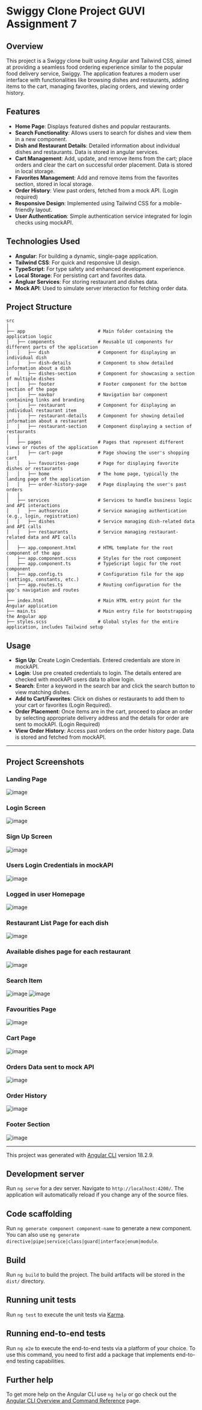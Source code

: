 # Swiggy Clone Project GUVI Assignment 7

## Overview
This project is a Swiggy clone built using Angular and Tailwind CSS, aimed at providing a seamless food ordering experience similar to the popular food delivery service, Swiggy. The application features a modern user interface with functionalities like browsing dishes and restaurants, adding items to the cart, managing favorites, placing orders, and viewing order history.

## Features
- **Home Page**: Displays featured dishes and popular restaurants.
- **Search Functionality**: Allows users to search for dishes and view them in a new component.
- **Dish and Restaurant Details**: Detailed information about individual dishes and restaurants. Data is stored in angular services.
- **Cart Management**: Add, update, and remove items from the cart; place orders and clear the cart on successful order placement. Data is stored in local storage.
- **Favorites Management**: Add and remove items from the favorites section, stored in local storage.
- **Order History**: View past orders, fetched from a mock API. (Login required)
- **Responsive Design**: Implemented using Tailwind CSS for a mobile-friendly layout.
- **User Authentication**: Simple authentication service integrated for login checks using mockAPI.

## Technologies Used
- **Angular**: For building a dynamic, single-page application.
- **Tailwind CSS**: For quick and responsive UI design.
- **TypeScript**: For type safety and enhanced development experience.
- **Local Storage**: For persisting cart and favorites data.
- **Angluar Services**: For storing restaurant and dishes data.
- **Mock API**: Used to simulate server interaction for fetching order data.

## Project Structure
```plaintext
src
│
├── app                           # Main folder containing the application logic
│   ├── components                # Reusable UI components for different parts of the application
│   │   ├── dish                  # Component for displaying an individual dish
│   │   ├── dish-details          # Component to show detailed information about a dish
│   │   ├── dishes-section        # Component for showcasing a section of multiple dishes
│   │   ├── footer                # Footer component for the bottom section of the page
│   │   ├── navbar                # Navigation bar component containing links and branding
│   │   ├── restaurant            # Component for displaying an individual restaurant item
│   │   ├── restaurant-details    # Component for showing detailed information about a restaurant
│   │   ├── restaurant-section    # Component displaying a section of restaurants
│   │
│   ├── pages                     # Pages that represent different views or routes of the application
│   │   ├── cart-page             # Page showing the user's shopping cart
│   │   ├── favourites-page       # Page for displaying favorite dishes or restaurants
│   │   ├── home                  # The home page, typically the landing page of the application
│   │   ├── order-history-page    # Page displaying the user's past orders
│   │
│   ├── services                  # Services to handle business logic and API interactions
│   │   ├── authservice           # Service managing authentication (e.g., login, registration)
│   │   ├── dishes                # Service managing dish-related data and API calls
│   │   ├── restaurants           # Service managing restaurant-related data and API calls
│
│   ├── app.component.html        # HTML template for the root component of the app
│   ├── app.component.scss        # Styles for the root component
│   ├── app.component.ts          # TypeScript logic for the root component
│   ├── app.config.ts             # Configuration file for the app (settings, constants, etc.)
│   ├── app.routes.ts             # Routing configuration for the app's navigation and routes
│
├── index.html                    # Main HTML entry point for the Angular application
├── main.ts                       # Main entry file for bootstrapping the Angular app
├── styles.scss                   # Global styles for the entire application, includes Tailwind setup

```

## Usage
- **Sign Up**: Create Login Credentials. Entered credentials are store in mockAPI.
- **Login**: Use pre created credentials to login. The details entered are checked with mockAPI users data to allow login.
- **Search**: Enter a keyword in the search bar and click the search button to view matching dishes.
- **Add to Cart/Favorites**: Click on dishes or restaurants to add them to your cart or favorites (Login Required).
- **Order Placement**: Once items are in the cart, proceed to place an order by selecting appropriate delivery address and the details for order are sent to mockAPI. (Login Required)
- **View Order History**: Access past orders on the order history page. Data is stored and fetched from mockAPI.

---
## Project Screenshots
### Landing Page
![image](https://github.com/user-attachments/assets/88b524dd-d546-420a-8dcb-dd964d30f8f9)

### Login Screen
![image](https://github.com/user-attachments/assets/bd8b7b0a-890c-45e5-b7df-77e056f9e0fb)

### Sign Up Screen
![image](https://github.com/user-attachments/assets/36bd3f96-9011-45a9-8466-8d4ace39b742)

### Users Login Credentials in mockAPI
![image](https://github.com/user-attachments/assets/2f4cd65e-cc75-4416-8766-397612456d44)

### Logged in user Homepage
![image](https://github.com/user-attachments/assets/f63e6699-f830-4df1-8520-76e6871cb23f)

### Restaurant List Page for each dish 
![image](https://github.com/user-attachments/assets/f588a270-dd6c-4a8f-94f3-ac43dce71c36)

### Available dishes page for each restaurant
![image](https://github.com/user-attachments/assets/d1da7bcf-7a25-43ca-b102-735892da58c1)

### Search Item
![image](https://github.com/user-attachments/assets/6b9083b1-b240-44a0-973f-3f8b67430de3)
![image](https://github.com/user-attachments/assets/d0719347-bbc5-46a8-afb9-c6ac58c73e0f)

### Favourities Page
![image](https://github.com/user-attachments/assets/bec686a4-6f5d-4bdd-9e73-6d2ae3a9c637)

### Cart Page
![image](https://github.com/user-attachments/assets/4f7b8935-add9-47d8-8d8e-868e258baf60)

### Orders Data sent to mock API
![image](https://github.com/user-attachments/assets/4e5fd798-9abb-4f20-be19-ad462c125bdd)

### Order History
![image](https://github.com/user-attachments/assets/62a2334b-e900-4d7e-9a9c-b9da5b51c7b0)

### Footer Section
![image](https://github.com/user-attachments/assets/0d455bdc-74ad-49e5-a90a-309faef2f09e)

---
This project was generated with [Angular CLI](https://github.com/angular/angular-cli) version 18.2.9.

## Development server

Run `ng serve` for a dev server. Navigate to `http://localhost:4200/`. The application will automatically reload if you change any of the source files.

## Code scaffolding

Run `ng generate component component-name` to generate a new component. You can also use `ng generate directive|pipe|service|class|guard|interface|enum|module`.

## Build

Run `ng build` to build the project. The build artifacts will be stored in the `dist/` directory.

## Running unit tests

Run `ng test` to execute the unit tests via [Karma](https://karma-runner.github.io).

## Running end-to-end tests

Run `ng e2e` to execute the end-to-end tests via a platform of your choice. To use this command, you need to first add a package that implements end-to-end testing capabilities.

## Further help

To get more help on the Angular CLI use `ng help` or go check out the [Angular CLI Overview and Command Reference](https://angular.dev/tools/cli) page.
#
